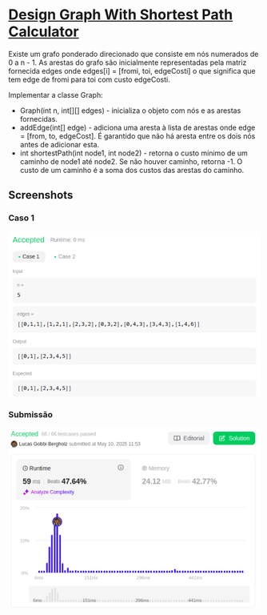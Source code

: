 # [Design Graph With Shortest Path Calculator](https://leetcode.com/problems/design-graph-with-shortest-path-calculator/description)

Existe um grafo ponderado direcionado que consiste em nós numerados de 0 a n - 1. As arestas do grafo são inicialmente representadas pela matriz fornecida edges onde edges[i] = [fromi, toi, edgeCosti] o que significa que tem edge de fromi para toi com custo edgeCosti.

Implementar a classe Graph:

- Graph(int n, int[][] edges) - inicializa o objeto com nós e as arestas fornecidas.
- addEdge(int[] edge) - adiciona uma aresta à lista de arestas onde edge = [from, to, edgeCost]. É garantido que não há aresta entre os dois nós antes de adicionar esta.
- int shortestPath(int node1, int node2) - retorna o custo mínimo de um caminho de node1 até node2. Se não houver caminho, retorna -1. O custo de um caminho é a soma dos custos das arestas do caminho.

## Screenshots

### Caso 1

![Case1](/Find%20Edges/assets/img/caso1.png)

### Submissão

![Submission](/Find%20Edges/assets/img/submissao.png)
